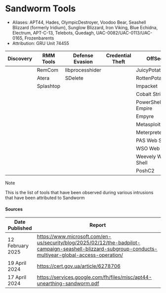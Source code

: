 # Sandworm Tools
- Aliases: APT44, Hades, OlympicDestroyer, Voodoo Bear, Seashell Blizzard (formerly Iridium), Sunglow Blizzard, Iron Viking, Blue Echidna, Electrum, APT-C-13, Telebots, Quedagh, UAC-0082/UAC-0113/UAC-0165, Frozenbarents
- Attribution: GRU Unit 74455

| Discovery | RMM Tools | Defense Evasion | Credential Theft | OffSec | Networking | LOLBAS | Exfiltration |
|---|---|---|---|---|---|---|---|
| | RemCom | libprocesshider | | JuicyPotatoNG | Chisel | BITSadmin | Rclone |
| | Atera | SDelete | | RottenPotatoNG | Pivotnacci | curl | |
| | Splashtop | | | Impacket | ReGeorg | | |
| | | | | Cobalt Strike | Tor | | |
| | | | | PowerShell Empire | OpenSSH | | |
| | | | | Empyre | | | |
| | | | | Metasploit | | | |
| | | | | Meterpreter | | | |
| | | | | PAS Web Shell | | | |
| | | | | WSO Web Shell | | | |
| | | | | Weevely Web Shell | | | |
| | | | | PoshC2 | | | |

> [!NOTE]
> This is the list of tools that have been observed during various intrusions that have been attributed to Sandworm

#### Sources
| Date Published | Report |
|---|---|
| 12 February 2025 | https://www.microsoft.com/en-us/security/blog/2025/02/12/the-badpilot-campaign-seashell-blizzard-subgroup-conducts-multiyear-global-access-operation/ |
| 19 April 2024	| https://cert.gov.ua/article/6278706 |
| 17 April 2024	| https://services.google.com/fh/files/misc/apt44-unearthing-sandworm.pdf |
